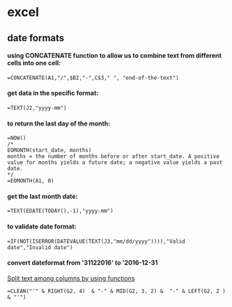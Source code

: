 # excel

## date formats

#### using CONCATENATE function to allow us to combine text from different cells into one cell:

```vbnet
=CONCATENATE(A1,"/",$B2,"-",C$3," ", "end-of-the-text")
```

#### get data in the specific format:
```vbnet
=TEXT(J2,"yyyy-mm")
```

#### to return the last day of the month:
```vbnet
=NOW()
/*
EOMONTH(start_date, months)
months = the number of months before or after start_date. A positive value for months yields a future date; a negative value yields a past date.
*/
=EOMONTH(A1, 0)
```
#### get the last month date:
```vbnet
=TEXT(EDATE(TODAY(),-1),"yyyy-mm")
```

#### to validate date format:
```vbnet
=IF(NOT(ISERROR(DATEVALUE(TEXT(J3,"mm/dd/yyyy")))),"Valid date","Invalid date")
```

#### convert dateformat from '31122016' to '2016-12-31
[Split text among columns by using functions](https://support.office.com/en-gb/article/Split-text-among-columns-by-using-functions-389f665d-ec1a-4271-9c5a-c35280be795d)

```vbnet
=CLEAN("'" & RIGHT(G2, 4)  & "-" & MID(G2, 3, 2) &  "-" & LEFT(G2, 2 ) & "'")
```